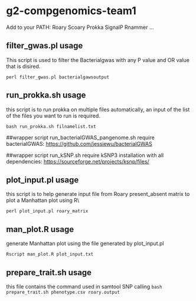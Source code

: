 # g2-compgenomics-team1

Add to your PATH:
Roary
Scoary
Prokka
SignalP
Rnammer
...

## filter_gwas.pl usage
This script is used to filter the Bacterialgwas with any P value and OR value that is disired.

`perl filter_gwas.pl bacterialgawsoutput`

## run_prokka.sh usage
this script is to run prokka on multiple files automatically, an input of the list of the files you want to run is required.

`bash run_prokka.sh filnamelist.txt`

##wrapper script run_bacterialGWAS_pangenome.sh
require bacterialGWAS: https://github.com/jessiewu/bacterialGWAS

##wrapper script run_kSNP.sh
require kSNP3 installation with all dependencies: https://sourceforge.net/projects/ksnp/files/

## plot_input.pl usage
this script is to help generate input file from Roary present_absent matrix to plot a Manhattan plot using R\

`perl plot_input.pl roary_matrix`

## man_plot.R usage
generate Manhattan plot using the file generated by plot_input.pl

`Rscript man_plot.R plot_input.txt`

## prepare_trait.sh usage
this file contains the command used in samtool SNP calling
`bash prepare_trait.sh phenotype.csv roary.output`
